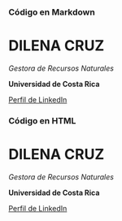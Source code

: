 ### Código en Markdown

# DILENA CRUZ
*Gestora de Recursos Naturales*

**Universidad de Costa Rica**

[Perfil de LinkedIn](https://www.linkedin.com/in/dilenacruz/)


<h3> Código en HTML </h3>

<h1> DILENA CRUZ </h1>
<em> Gestora de Recursos Naturales </em>

<strong> Universidad de Costa Rica </strong>

<a href="https://www.linkedin.com/in/dilenacruz/"> Perfil de LinkedIn </a>
  
